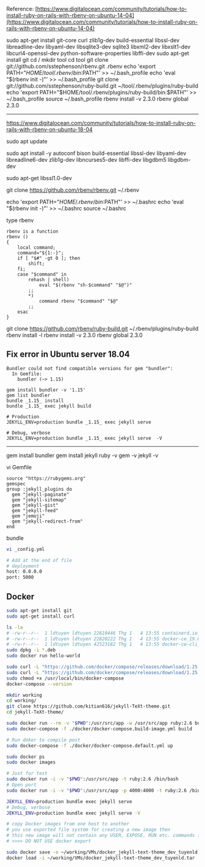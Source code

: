 Reference:
[https://www.digitalocean.com/community/tutorials/how-to-install-ruby-on-rails-with-rbenv-on-ubuntu-14-04](https://www.digitalocean.com/community/tutorials/how-to-install-ruby-on-rails-with-rbenv-on-ubuntu-14-04)

sudo apt-get install git-core curl zlib1g-dev build-essential libssl-dev libreadline-dev libyaml-dev libsqlite3-dev sqlite3 libxml2-dev libxslt1-dev libcurl4-openssl-dev python-software-properties libffi-dev
sudo apt-get install git
cd /
mkdir tool
cd tool
git clone git://github.com/sstephenson/rbenv.git .rbenv
echo 'export PATH="$HOME/tool/.rbenv/bin:$PATH"' >> ~/.bash_profile
echo 'eval "$(rbenv init -)"' >> ~/.bash_profile
git clone git://github.com/sstephenson/ruby-build.git ~/tool/.rbenv/plugins/ruby-build
echo 'export PATH="$HOME/tool/.rbenv/plugins/ruby-build/bin:$PATH"' >> ~/.bash_profile
source ~/.bash_profile 
rbenv install -v 2.3.0
rbenv global 2.3.0




--------------------------

https://www.digitalocean.com/community/tutorials/how-to-install-ruby-on-rails-with-rbenv-on-ubuntu-18-04


sudo apt update

sudo apt install -y autoconf bison build-essential libssl-dev libyaml-dev libreadline6-dev zlib1g-dev libncurses5-dev libffi-dev libgdbm5 libgdbm-dev

sudo apt-get libssl1.0-dev


git clone https://github.com/rbenv/rbenv.git ~/.rbenv

echo 'export PATH="$HOME/.rbenv/bin:$PATH"' >> ~/.bashrc
echo 'eval "$(rbenv init -)"' >> ~/.bashrc
source ~/.bashrc

type rbenv
```
rbenv is a function
rbenv ()
{
    local command;
    command="${1:-}";
    if [ "$#" -gt 0 ]; then
        shift;
    fi;
    case "$command" in
        rehash | shell)
            eval "$(rbenv "sh-$command" "$@")"
        ;;
        *)
            command rbenv "$command" "$@"
        ;;
    esac
}
```

git clone https://github.com/rbenv/ruby-build.git ~/.rbenv/plugins/ruby-build
rbenv install -l
rbenv install -v 2.3.0
rbenv global 2.3.0
## Fix error in Ubuntu server 18.04

```
Bundler could not find compatible versions for gem "bundler":
  In Gemfile:
    bundler (~> 1.15)
```


```
gem install bundler -v '1.15'
gem list bundler
bundle _1.15_ install
bundle _1.15_ exec jekyll build

# Production
JEKYLL_ENV=production bundle _1.15_ exec jekyll serve 

# Debug, verbose
JEKYLL_ENV=production bundle _1.15_ exec jekyll serve  -V

```

------------------------------------

gem install bundler
gem install jekyll
ruby -v
gem -v
jekyll -v

vi Gemfile
```
source "https://rubygems.org"
gemspec
group :jekyll_plugins do
  gem "jekyll-paginate"
  gem "jekyll-sitemap"
  gem "jekyll-gist"
  gem "jekyll-feed"
  gem "jemoji"
  gem "jekyll-redirect-from"    
end
```

bundle

```bash
vi _config.yml

# Add at the end of file
# deployment
host: 0.0.0.0
port: 5000
```
## Docker
```bash
sudo apt-get install git
sudo apt-get install curl

ls -la
# -rw-r--r--  1 ldtuyen ldtuyen 22610446 Thg 1   4 13:55 containerd.io_1.2.6-3_amd64.deb
# -rw-r--r--  1 ldtuyen ldtuyen 22820222 Thg 1   4 13:55 docker-ce_19.03.5~3-0~debian-buster_amd64.deb
# -rw-r--r--  1 ldtuyen ldtuyen 42523182 Thg 1   4 13:55 docker-ce-cli_19.03.5~3-0~debian-buster_amd64.deb
sudo dpkg -i *.deb
sudo docker run hello-world

sudo curl -L "https://github.com/docker/compose/releases/download/1.25.0/docker-compose-$(uname -s)-$(uname -m)" -o /usr/local/bin/docker-compose
sudo curl -L "https://github.com/docker/compose/releases/download/1.25.0/docker-compose-$(uname -s)-$(uname -m)" -o /usr/local/bin/docker-compose
sudo chmod +x /usr/local/bin/docker-compose
docker-compose --version

mkdir working
cd working/
git clone https://github.com/kitian616/jekyll-TeXt-theme.git
cd jekyll-TeXt-theme/

sudo docker run --rm -v "$PWD":/usr/src/app -w /usr/src/app ruby:2.6 bundle install
sudo docker-compose -f ./docker/docker-compose.build-image.yml build

# Run doker to compile post
sudo docker-compose -f ./docker/docker-compose.default.yml up

sudo docker ps
sudo docker images

# Just for test
sudo docker run -i -v "$PWD":/usr/src/app -t ruby:2.6 /bin/bash
# Open port
sudo docker run -i -v "$PWD":/usr/src/app -p 4000:4000 -t ruby:2.6 /bin/bash 

JEKYLL_ENV=production bundle exec jekyll serve
# Debug, verbose
JEKYLL_ENV=production bundle exec jekyll serve -V

# copy Docker images from one host to another
# you use exported file system for creating a new image then 
# this new image will not contain any USER, EXPOSE, RUN etc. commands from your Dockerfile.
# >>>> DO NOT USE docker export

sudo docker save -o ~/working/VMs/docker_jekyll-text-theme_dev_tuyenld.tar docker_jekyll-text-theme_dev_tuyenld:latest
docker load -i ~/working/VMs/docker_jekyll-text-theme_dev_tuyenld.tar

```
